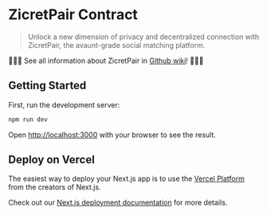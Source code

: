 # ZicretPair Contract

> Unlock a new dimension of privacy and decentralized connection with ZicretPair, the avaunt-grade social matching platform.

💖💖💖 See all information about ZicretPair in [Github wiki](https://github.com/ChiHaoLu/ZicretPair-App/wiki)! 💖💖💖

## Getting Started

First, run the development server:

```bash
npm run dev
```

Open [http://localhost:3000](http://localhost:3000) with your browser to see the result.

## Deploy on Vercel

The easiest way to deploy your Next.js app is to use the [Vercel Platform](https://vercel.com/new?utm_medium=default-template&filter=next.js&utm_source=create-next-app&utm_campaign=create-next-app-readme) from the creators of Next.js.

Check out our [Next.js deployment documentation](https://nextjs.org/docs/deployment) for more details.
